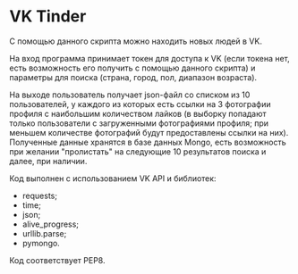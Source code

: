 # VK Tinder

С помощью данного скрипта можно находить новых людей в VK.

На вход программа принимает токен для доступа к VK (если токена нет, есть возможность его получить с помощью данного скрипта) и параметры для поиска (страна, город, пол, диапазон возраста).

На выходе пользователь получает json-файл со списком из 10 пользователей, у каждого из которых есть ссылки на 3 фотографии профиля с наибольшим количеством лайков (в выборку попадают только пользователи с загруженными фотографиями профиля; при меньшем количестве фотографий будут предоставлены ссылки на них).
Полученные данные хранятся в базе данных Mongo, есть возможность при желании "пролистать" на следующие 10 результатов поиска и далее, при наличии.

Код выполнен с использованием VK API и библиотек:
- requests;
- time;
- json;
- alive_progress;
- urllib.parse;
- pymongo.

Код соответствует PEP8.
